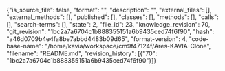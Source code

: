 {"is_source_file": false, "format": "", "description": "", "external_files": [], "external_methods": [], "published": [], "classes": [], "methods": [], "calls": [], "search-terms": [], "state": 2, "file_id": 23, "knowledge_revision": 70, "git_revision": "1bc2a7a6704c1b888355151a6b9435ced74f6f90", "hash": "a46d0709b4e4fa8be7abbd4483b09d65", "format-version": 4, "code-base-name": "/home/kavia/workspace/cm9f47124f/Ares-KAVIA-Clone", "filename": "README.md", "revision_history": [{"70": "1bc2a7a6704c1b888355151a6b9435ced74f6f90"}]}